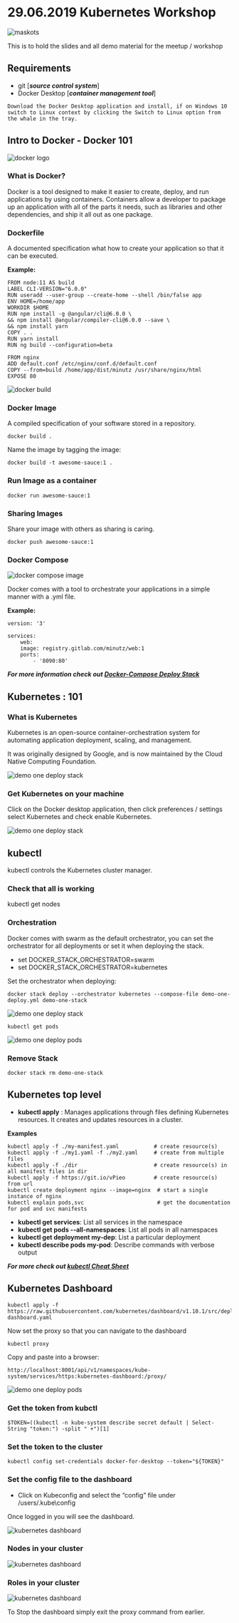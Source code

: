 # 29.06.2019 Kubernetes Workshop

![maskots](./images/docker-maskots.jpg)

This is to hold the slides and all demo material for the meetup / workshop

## Requirements

- git [***source control system***]
- Docker Desktop [***container management tool***]

`Download the Docker Desktop application and install, if on Windows 10 switch to Linux context by clicking the Switch to Linux option from the whale in the tray.`

## Intro to Docker - Docker 101

![docker logo](./images/docker-horizontal-large.png)

### What is Docker?

Docker is a tool designed to make it easier to create, deploy, and run applications by using containers. Containers allow a developer to package up an application with all of the parts it needs, such as libraries and other dependencies, and ship it all out as one package.

### Dockerfile

A documented specification what how to create your application so that it can be executed.

**Example:**

    FROM node:11 AS build
    LABEL CLI-VERSION="6.0.0"
    RUN useradd --user-group --create-home --shell /bin/false app
    ENV HOME=/home/app
    WORKDIR $HOME
    RUN npm install -g @angular/cli@6.0.0 \
    && npm install @angular/compiler-cli@6.0.0 --save \
    && npm install yarn
    COPY . .
    RUN yarn install
    RUN ng build --configuration=beta

    FROM nginx
    ADD default.conf /etc/nginx/conf.d/default.conf
    COPY --from=build /home/app/dist/minutz /usr/share/nginx/html
    EXPOSE 80

![docker build](./images/dockerbuild.png)

### Docker Image

A compiled specification of your software stored in a repository.

    docker build .

Name the image by tagging the image:

    docker build -t awesome-sauce:1 .

### Run Image as a container

    docker run awesome-sauce:1

### Sharing Images

Share your image with others as sharing is caring.

    docker push awesome-sauce:1

### Docker Compose

![docker compose image](./images/docker-compose.png)

Docker comes with a tool to orchestrate your applications in a simple manner with a .yml file.

**Example:**

    version: '3'

    services:
        web:
        image: registry.gitlab.com/minutz/web:1
        ports:
            - '8090:80'

**_For more information check out [Docker-Compose Deploy Stack](https://docs.docker.com/engine/swarm/stack-deploy/)_**

## Kubernetes : 101

### What is Kubernetes

Kubernetes is an open-source container-orchestration system for automating application deployment, scaling, and management.

It was originally designed by Google, and is now maintained by the Cloud Native Computing Foundation.

![demo one deploy stack](./images/kubernets-logo.png)

### Get Kubernetes on your machine

Click on the Docker desktop application, then click preferences / settings select Kubernetes and check enable Kubernetes.

![demo one deploy stack](./images/enable-kube-docker.png)

## kubectl

kubectl controls the Kubernetes cluster manager.

### Check that all is working

kubectl get nodes

### Orchestration

Docker comes with swarm as the default orchestrator, you can set the orchestrator for all deployments or set it when deploying the stack.

- set DOCKER_STACK_ORCHESTRATOR=swarm
- set DOCKER_STACK_ORCHESTRATOR=kubernetes

Set the orchestrator when deploying:

    docker stack deploy --orchestrator kubernetes --compose-file demo-one-deploy.yml demo-one-stack

![demo one deploy stack](./images/demo-one-deploy-stack.png)

    kubectl get pods

![demo one deploy pods](./images/demo-one-deploy-pods.png)

### Remove Stack

    docker stack rm demo-one-stack

## Kubernetes top level

- **kubectl apply** : Manages applications through files defining Kubernetes resources. It creates and updates resources in a cluster.

**Examples**

    kubectl apply -f ./my-manifest.yaml           # create resource(s)
    kubectl apply -f ./my1.yaml -f ./my2.yaml     # create from multiple files
    kubectl apply -f ./dir                        # create resource(s) in all manifest files in dir
    kubectl apply -f https://git.io/vPieo         # create resource(s) from url
    kubectl create deployment nginx --image=nginx  # start a single instance of nginx
    kubectl explain pods,svc                       # get the documentation for pod and svc manifests

- **kubectl get services**: List all services in the namespace
- **kubectl get pods --all-namespaces**: List all pods in all namespaces
- **kubectl get deployment my-dep**: List a particular deployment
- **kubectl describe pods my-pod**: Describe commands with verbose output

**_For more check out [kubectl Cheat Sheet](https://kubernetes.io/docs/reference/kubectl/cheatsheet/)_**

## Kubernetes Dashboard

    kubectl apply -f https://raw.githubusercontent.com/kubernetes/dashboard/v1.10.1/src/deploy/recommended/kubernetes-dashboard.yaml

Now set the proxy so that you can navigate to the dashboard

    kubectl proxy

Copy and paste into a browser:

    http://localhost:8001/api/v1/namespaces/kube-system/services/https:kubernetes-dashboard:/proxy/

![demo one deploy pods](./images/dashboard-login-token.png)

### Get the token from kubctl

    $TOKEN=((kubectl -n kube-system describe secret default | Select-String "token:") -split " +")[1]

### Set the token to the cluster

    kubectl config set-credentials docker-for-desktop --token="${TOKEN}"

### Set the config file to the dashboard

- Click on Kubeconfig and select the “config” file under /users/<username>.kube\config

Once logged in you will see the dashboard.

![kubernetes dashboard](./images/kubernetes-dashboard.png)

### Nodes in your cluster

![kubernetes dashboard](./images/kub-nodes-dashboard.png)

### Roles in your cluster

![kubernetes dashboard](./images/roles-kube-dashboard.png)

To Stop the dashboard simply exit the proxy command from earlier.
